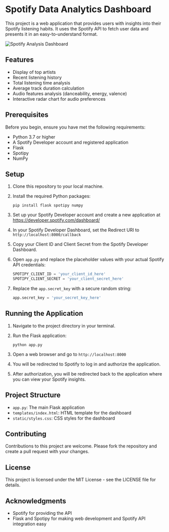 # Spotify Data Analytics Dashboard

This project is a web application that provides users with insights into their Spotify listening habits. It uses the Spotify API to fetch user data and presents it in an easy-to-understand format.

![Spotify Analysis Dashboard](https://github.com/user-attachments/assets/ae9e2ab1-6f97-4df3-861c-e03ecdd7d9e3)

## Features

- Display of top artists
- Recent listening history
- Total listening time analysis
- Average track duration calculation
- Audio features analysis (danceability, energy, valence)
- Interactive radar chart for audio preferences

## Prerequisites

Before you begin, ensure you have met the following requirements:

- Python 3.7 or higher
- A Spotify Developer account and registered application
- Flask
- Spotipy
- NumPy

## Setup

1. Clone this repository to your local machine.

2. Install the required Python packages:
   ```
   pip install flask spotipy numpy
   ```

3. Set up your Spotify Developer account and create a new application at https://developer.spotify.com/dashboard/

4. In your Spotify Developer Dashboard, set the Redirect URI to `http://localhost:8000/callback`

5. Copy your Client ID and Client Secret from the Spotify Developer Dashboard.

6. Open `app.py` and replace the placeholder values with your actual Spotify API credentials:
   ```python
   SPOTIPY_CLIENT_ID = 'your_client_id_here'
   SPOTIPY_CLIENT_SECRET = 'your_client_secret_here'
   ```

7. Replace the `app.secret_key` with a secure random string:
   ```python
   app.secret_key = 'your_secret_key_here'
   ```

## Running the Application

1. Navigate to the project directory in your terminal.

2. Run the Flask application:
   ```
   python app.py
   ```

3. Open a web browser and go to `http://localhost:8000`

4. You will be redirected to Spotify to log in and authorize the application.

5. After authorization, you will be redirected back to the application where you can view your Spotify insights.

## Project Structure

- `app.py`: The main Flask application
- `templates/index.html`: HTML template for the dashboard
- `static/styles.css`: CSS styles for the dashboard

## Contributing

Contributions to this project are welcome. Please fork the repository and create a pull request with your changes.

## License

This project is licensed under the MIT License - see the LICENSE file for details.

## Acknowledgments

- Spotify for providing the API
- Flask and Spotipy for making web development and Spotify API integration easy
